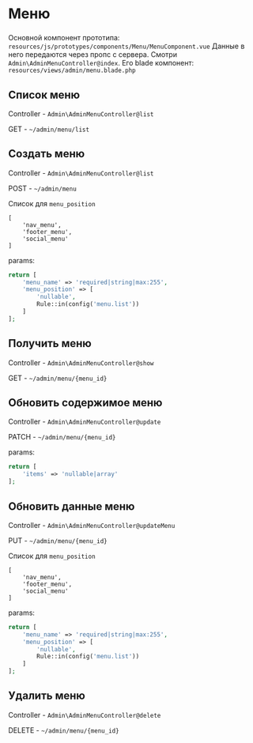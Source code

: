 # Меню

###
Основной компонент прототипа:
`resources/js/prototypes/components/Menu/MenuComponent.vue`
Данные в него передаются через пропс с сервера.
Смотри `Admin\AdminMenuController@index`.
Его blade компонент: `resources/views/admin/menu.blade.php`



## Список меню
Controller - `Admin\AdminMenuController@list`

GET - `~/admin/menu/list`


## Создать меню
Controller - `Admin\AdminMenuController@list`

POST - `~/admin/menu`

Cписок для `menu_position`
```
[
    'nav_menu',
    'footer_menu',
    'social_menu'
]
```

params:
```php 
return [
    'menu_name' => 'required|string|max:255',
    'menu_position' => [
        'nullable',
        Rule::in(config('menu.list'))
    ]
];
```


## Получить меню
Controller - `Admin\AdminMenuController@show`


GET - `~/admin/menu/{menu_id}`

## Обновить содержимое меню
Controller - `Admin\AdminMenuController@update`

PATCH - `~/admin/menu/{menu_id}`

params:
```php 
return [
    'items' => 'nullable|array'
];
```

## Обновить данные меню
Controller - `Admin\AdminMenuController@updateMenu`

PUT - `~/admin/menu/{menu_id}`

Cписок для `menu_position`
```
[
    'nav_menu',
    'footer_menu',
    'social_menu'
]
```

params:
```php
return [
    'menu_name' => 'required|string|max:255',
    'menu_position' => [
        'nullable',
        Rule::in(config('menu.list'))
    ]
];
```

## Удалить меню
Controller - `Admin\AdminMenuController@delete`

DELETE - `~/admin/menu/{menu_id}`



